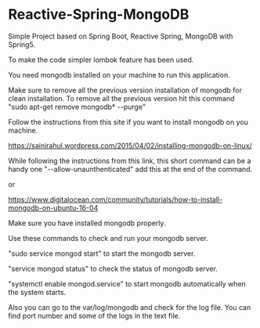 # Reactive-Spring-MongoDB

Simple Project based on Spring Boot, Reactive Spring, MongoDB with Spring5.

To make the code simpler lombok feature has been used.

You need mongodb installed on your machine to run this application.

Make sure to remove all the previous version installation of mongodb for clean installation.
To remove all the previous version hit this command "sudo apt-get remove mongodb* --purge"

Follow the instructions from this site if you want to install mongodb on you machine.

https://sainirahul.wordpress.com/2015/04/02/installing-mongodb-on-linux/

While following the instructions from this link, this short command can be a handy one "--allow-unaunthenticated" add this at the end of the command.

or

https://www.digitalocean.com/community/tutorials/how-to-install-mongodb-on-ubuntu-16-04

Make sure you have installed mongodb properly.

Use these commands to check and run your mongodb server.

"sudo service mongod start" to start the mongodb server.

"service mongod status" to check the status of mongodb server.

"systemctl enable mongod.service" to start mongodb automatically when the system starts.

Also you can go to the var/log/mongodb and check for the log file. You can find port number and some of the logs in the text file.


